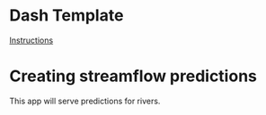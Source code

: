 # Dash Template

[Instructions](https://lambdaschool.github.io/ds/unit2/dash-template/)


# Creating streamflow predictions

This app will serve predictions for rivers.